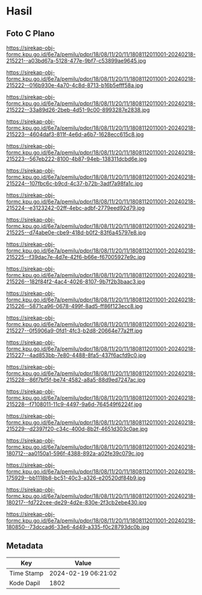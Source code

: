# Hasil

## Foto C Plano

https://sirekap-obj-formc.kpu.go.id/6e7a/pemilu/pdpr/18/08/11/20/11/1808112011001-20240218-215221--a03bd67a-5128-477e-9bf7-c53899ae9645.jpg

https://sirekap-obj-formc.kpu.go.id/6e7a/pemilu/pdpr/18/08/11/20/11/1808112011001-20240218-215222--016b930e-4a70-4c8d-8713-b16b5efff58a.jpg

https://sirekap-obj-formc.kpu.go.id/6e7a/pemilu/pdpr/18/08/11/20/11/1808112011001-20240218-215222--33a89d26-2beb-4d51-9c00-8993287e2838.jpg

https://sirekap-obj-formc.kpu.go.id/6e7a/pemilu/pdpr/18/08/11/20/11/1808112011001-20240218-215223--4604daf3-811f-4e6d-a6b7-1628ecc615c8.jpg

https://sirekap-obj-formc.kpu.go.id/6e7a/pemilu/pdpr/18/08/11/20/11/1808112011001-20240218-215223--567eb222-8100-4b87-94eb-138311dcbd6e.jpg

https://sirekap-obj-formc.kpu.go.id/6e7a/pemilu/pdpr/18/08/11/20/11/1808112011001-20240218-215224--107fbc6c-b9cd-4c37-b72b-3adf7a98fa1c.jpg

https://sirekap-obj-formc.kpu.go.id/6e7a/pemilu/pdpr/18/08/11/20/11/1808112011001-20240218-215224--e3123242-02ff-4ebc-adbf-2779eed92d79.jpg

https://sirekap-obj-formc.kpu.go.id/6e7a/pemilu/pdpr/18/08/11/20/11/1808112011001-20240218-215225--d74abe0e-cbe9-418d-b0f2-83f6a45797e8.jpg

https://sirekap-obj-formc.kpu.go.id/6e7a/pemilu/pdpr/18/08/11/20/11/1808112011001-20240218-215225--f39dac7e-4d7e-42f6-b66e-f67005927e9c.jpg

https://sirekap-obj-formc.kpu.go.id/6e7a/pemilu/pdpr/18/08/11/20/11/1808112011001-20240218-215226--182f84f2-4ac4-4026-8107-9b7f2b3baac3.jpg

https://sirekap-obj-formc.kpu.go.id/6e7a/pemilu/pdpr/18/08/11/20/11/1808112011001-20240218-215226--5871ca96-0678-499f-8ad5-ff86f123ecc8.jpg

https://sirekap-obj-formc.kpu.go.id/6e7a/pemilu/pdpr/18/08/11/20/11/1808112011001-20240218-215227--0f5906a9-0fd1-4fc3-b2d8-20664e77a2ff.jpg

https://sirekap-obj-formc.kpu.go.id/6e7a/pemilu/pdpr/18/08/11/20/11/1808112011001-20240218-215227--4ad853bb-7e80-4488-8fa5-437f6acfd9c0.jpg

https://sirekap-obj-formc.kpu.go.id/6e7a/pemilu/pdpr/18/08/11/20/11/1808112011001-20240218-215228--86f7bf5f-be74-4582-a8a5-88d9ed7247ac.jpg

https://sirekap-obj-formc.kpu.go.id/6e7a/pemilu/pdpr/18/08/11/20/11/1808112011001-20240218-215228--f7108011-11c9-4497-9a6d-764549f6224f.jpg

https://sirekap-obj-formc.kpu.go.id/6e7a/pemilu/pdpr/18/08/11/20/11/1808112011001-20240218-215229--d2397f20-c34c-400d-8b2f-4651d303c0ae.jpg

https://sirekap-obj-formc.kpu.go.id/6e7a/pemilu/pdpr/18/08/11/20/11/1808112011001-20240218-180712--aa0150a1-596f-4388-892a-a02fe39c079c.jpg

https://sirekap-obj-formc.kpu.go.id/6e7a/pemilu/pdpr/18/08/11/20/11/1808112011001-20240218-175929--bb1118b8-bc51-40c3-a326-e20520df84b9.jpg

https://sirekap-obj-formc.kpu.go.id/6e7a/pemilu/pdpr/18/08/11/20/11/1808112011001-20240218-180217--fd722cee-de29-4d2e-830e-2f3cb2ebe430.jpg

https://sirekap-obj-formc.kpu.go.id/6e7a/pemilu/pdpr/18/08/11/20/11/1808112011001-20240218-180850--73dccad6-33e6-4d49-a335-f0c28793dc0b.jpg


## Metadata

| Key        | Value               |
| ---------- | ------------------- |
| Time Stamp | 2024-02-19 06:21:02 |
| Kode Dapil | 1802                |



